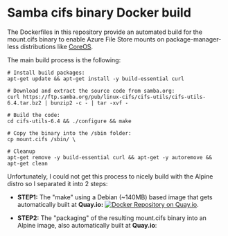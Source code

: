 # Samba cifs binary Docker build

The Dockerfiles in this repository provide an automated build for the mount.cifs binary to enable Azure File Store mounts on package-manager-less distributions like [CoreOS](https://coreos.com).


The main build process is the following:

````
# Install build packages:
apt-get update && apt-get install -y build-essential curl

# Download and extract the source code from samba.org:
curl https://ftp.samba.org/pub/linux-cifs/cifs-utils/cifs-utils-6.4.tar.bz2 | bunzip2 -c - | tar -xvf - 

# Build the code:
cd cifs-utils-6.4 && ./configure && make 

# Copy the binary into the /sbin folder:
cp mount.cifs /sbin/ \

# Cleanup
apt-get remove -y build-essential curl && apt-get -y autoremove && apt-get clean
````
Unfortunately, I could not get this process to nicely build with the Alpine distro so I separated it into 2 steps:

* **STEP1:** The "make" using a Debian (~140MB) based image that gets automatically built at **Quay.io:** [![Docker Repository on Quay.io](https://quay.io/repository/xynova/cifs-build/status "Docker Repository on Quay.io")](https://quay.io/repository/xynova/cifs-build).

* **STEP2:** The "packaging" of the resulting mount.cifs binary into an Alpine image, also automatically built at **Quay.io**:
